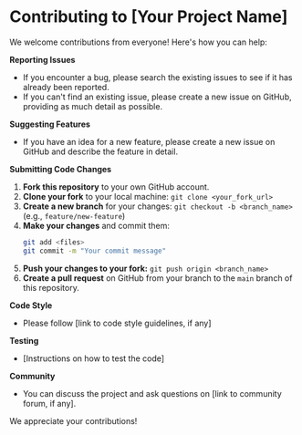 # Contributing to [Your Project Name]

We welcome contributions from everyone! Here's how you can help:

**Reporting Issues**

*   If you encounter a bug, please search the existing issues to see if it has already been reported.
*   If you can't find an existing issue, please create a new issue on GitHub, providing as much detail as possible.

**Suggesting Features**

*   If you have an idea for a new feature, please create a new issue on GitHub and describe the feature in detail.

**Submitting Code Changes**

1.  **Fork this repository** to your own GitHub account.
2.  **Clone your fork** to your local machine: `git clone <your_fork_url>`
3.  **Create a new branch** for your changes: `git checkout -b <branch_name>` (e.g., `feature/new-feature`)
4.  **Make your changes** and commit them:
    ```bash
    git add <files>
    git commit -m "Your commit message" 
    ```
5.  **Push your changes to your fork:** `git push origin <branch_name>`
6.  **Create a pull request** on GitHub from your branch to the `main` branch of this repository.

**Code Style**

*   Please follow [link to code style guidelines, if any]

**Testing**

*   [Instructions on how to test the code]

**Community**

*   You can discuss the project and ask questions on [link to community forum, if any].

We appreciate your contributions!